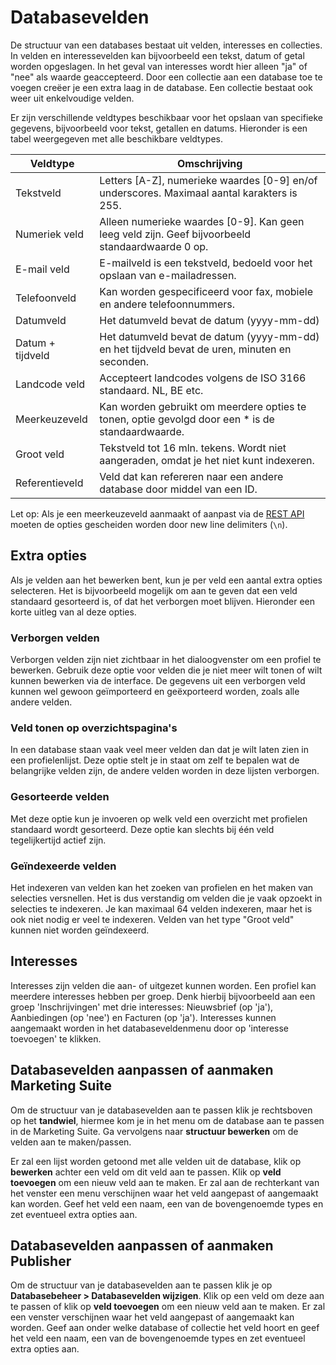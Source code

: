 # Databasevelden

De structuur van een databases bestaat uit velden, interesses en collecties.
In velden en interessevelden kan bijvoorbeeld een tekst, datum of getal
worden opgeslagen. In het geval van interesses wordt hier alleen "ja" of "nee"
als waarde geaccepteerd. Door een collectie aan een database toe te voegen
creëer je een extra laag in de database. Een collectie bestaat ook weer uit
enkelvoudige velden.

Er zijn verschillende veldtypes beschikbaar voor het opslaan van specifieke
gegevens, bijvoorbeeld voor tekst, getallen en datums.
Hieronder is een tabel weergegeven met alle beschikbare veldtypes.

| Veldtype           | Omschrijving                                                                                         |
|--------------------|------------------------------------------------------------------------------------------------------|
| Tekstveld          | Letters [A-Z], numerieke waardes [0-9] en/of underscores. Maximaal aantal karakters is 255.          |
| Numeriek veld      | Alleen numerieke waardes [0-9]. Kan geen leeg veld zijn. Geef bijvoorbeeld standaardwaarde 0 op.     |
| E-mail veld        | E-mailveld is een tekstveld, bedoeld voor het opslaan van e-mailadressen.                            |
| Telefoonveld       | Kan worden gespecificeerd voor fax, mobiele en andere telefoonnummers.                               |
| Datumveld          | Het datumveld bevat de datum (yyyy-mm-dd)                                                            |
| Datum + tijdveld   | Het datumveld bevat de datum (yyyy-mm-dd) en het tijdveld bevat de uren, minuten en seconden.        |
| Landcode veld      | Accepteert landcodes volgens de ISO 3166 standaard. NL, BE etc.                                      |
| Meerkeuzeveld      | Kan worden gebruikt om meerdere opties te tonen, optie gevolgd door een * is de standaardwaarde.     |
| Groot veld         | Tekstveld tot 16 mln. tekens. Wordt niet aangeraden, omdat je het niet kunt indexeren.               |
| Referentieveld     | Veld dat kan refereren naar een andere database door middel van een ID.                              |

Let op: Als je een meerkeuzeveld aanmaakt of aanpast via de [REST API](./restv2) moeten 
de opties gescheiden worden door new line delimiters (`\n`).

## Extra opties

Als je velden aan het bewerken bent, kun je per veld een aantal extra opties
selecteren. Het is bijvoorbeeld mogelijk om aan te geven dat een veld standaard
gesorteerd is, of dat het verborgen moet blijven. Hieronder een korte uitleg
van al deze opties.

### Verborgen velden

Verborgen velden zijn niet zichtbaar in het dialoogvenster om een profiel te
bewerken. Gebruik deze optie voor velden die je niet meer wilt tonen of wilt
kunnen bewerken via de interface. De gegevens uit een verborgen veld kunnen wel
gewoon geïmporteerd en geëxporteerd worden, zoals alle andere velden.

### Veld tonen op overzichtspagina's

In een database staan vaak veel meer velden dan dat je wilt laten zien in een
profielenlijst. Deze optie stelt je in staat om zelf te bepalen wat de
belangrijke velden zijn, de andere velden worden in deze lijsten verborgen.

### Gesorteerde velden

Met deze optie kun je invoeren op welk veld een overzicht met profielen
standaard wordt gesorteerd. Deze optie kan slechts bij één veld tegelijkertijd
actief zijn.

### Geïndexeerde velden

Het indexeren van velden kan het zoeken van profielen en het maken van
selecties versnellen. Het is dus verstandig om velden die je vaak opzoekt in
selecties te indexeren. Je kan maximaal 64 velden indexeren, maar het is ook
niet nodig er veel te indexeren. Velden van het type "Groot veld" kunnen niet
worden geïndexeerd.

## Interesses

Interesses zijn velden die aan- of uitgezet kunnen worden. Een profiel kan
meerdere interesses hebben per groep. Denk hierbij bijvoorbeeld aan een groep
'Inschrijvingen' met drie interesses: Nieuwsbrief (op 'ja'), Aanbiedingen
(op 'nee') en Facturen (op 'ja'). Interesses kunnen aangemaakt worden in het
databaseveldenmenu door op 'interesse toevoegen' te klikken.

## Databasevelden aanpassen of aanmaken Marketing Suite

Om de structuur van je databasevelden aan te passen klik je rechtsboven op het
**tandwiel**, hiermee kom je in het menu om de database aan te passen
in de Marketing Suite. Ga vervolgens naar **structuur bewerken** om de velden
aan te maken/passen.

Er zal een lijst worden getoond met alle velden uit de database, klik op
**bewerken** achter een veld om dit veld aan te passen. Klik op
**veld toevoegen** om een nieuw veld aan te maken. Er zal aan de rechterkant
van het venster een menu verschijnen waar het veld aangepast of aangemaakt kan
worden. Geef het veld een naam, een van de bovengenoemde types en zet eventueel
extra opties aan.

## Databasevelden aanpassen of aanmaken Publisher

Om de structuur van je databasevelden aan te passen klik je op
**Databasebeheer > Databasevelden wijzigen**. Klik op een veld om deze aan te
passen of klik op **veld toevoegen** om een nieuw veld aan te maken. Er zal een
venster verschijnen waar het veld aangepast of aangemaakt kan worden. Geef aan
onder welke database of collectie het veld hoort en geef het veld een naam, een
van de bovengenoemde types en zet eventueel extra opties aan.
